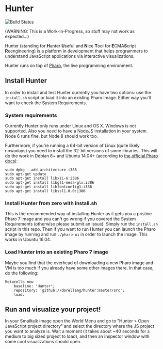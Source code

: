 # Hunter

[![Build Status](https://travis-ci.org/dorellang/hunter.svg?branch=master)](https://travis-ci.org/dorellang/hunter)

(WARNING: This is a Work-In-Progress, so stuff may not work as expected...)

Hunter (standing for **H**unter **U**seful and **N**ice **T**ool for **E**CMA**S**cript **R**eengineering) is a platform in development that helps programmers to understand JavaScript applications via interactive visualizations.

Hunter runs on top of [Pharo](http://pharo.org), the live programming environment.

## Install Hunter 

In order to install and test Hunter currently you have two options: use the `install.sh` script or load it into an existing Pharo image. Either way you'll want to check the System Requirements.

### System requirements

Currently Hunter only runs under Linux and OS X. Windows is not supported. Also you need to have a [NodeJS](https://nodejs.org/en/) installation in your system. Node 6 runs fine, but Node 8 should work too.

Furthermore, if you're running a 64-bit version of Linux (quite likely nowadays) you need to install the 32-bit versions of some libraries. This will do the work in Debian 8+ and Ubuntu 14.04+ (according to [the official Pharo docs](http://pharo.org/gnu-linux-installation)):

```
sudo dpkg --add-architecture i386 
sudo apt-get update
sudo apt-get install libx11-6:i386 
sudo apt-get install libgl1-mesa-glx:i386 
sudo apt-get install libfontconfig1:i386 
sudo apt-get install libssl1.0.0:i386
```

### Install Hunter from zero with install.sh

This is the recommended way of installing Hunter as it gets you a pristine Pharo 7 image and you can't go wrong if you covered the System Requirements (otherwise please submit an issue). Simply run the `install.sh` script in this repo. Then if you want to run Hunter you can launch the Pharo image by running and run `./pharo-ui` in order to launch the image. This works in Ubuntu 16.04.

### Load Hunter into an existing Pharo 7 image

Maybe you find that the overhead of downloading a new Pharo image and VM is too much if you already have some other images there. In that case, do the following:

```smalltalk
Metacello new
	baseline: 'Hunter';
	repository: 'github://dorellang/hunter:master/src';
	load.
```

## Run and visualize your project!

In your Smalltalk image open the World Menu and go to "Hunter > Open JavaScript project directory" and select the directory where the JS project you want to analyze is. Wait a moment (it takes about ~40 seconds for a medium to big sized project to load), and then an inspector window with some cool visualizations should open.
